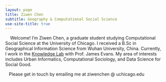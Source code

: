 ```yaml
---
layout: page
title: Ziwen Chen
subtitle: Geography & Computational Social Science
use-site-title: true
---
```


&nbsp;&nbsp;&nbsp; Welcome! I’m Ziwen Chen, a graduate student studying Computational Social Science at the University of Chicago. I received a B.Sc in Geographical Information Science from Wuhan University, China. Currently, I work in the [Knowledge Lab](https://www.knowledgelab.org/) with Prof. James Evans. My area of interests includes Urban Informatics, Computational Sociology, and Data Science for Social Good.

&nbsp;&nbsp;&nbsp;Please get in touch by emailing me at ziwenchen @ uchicago.edu
